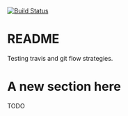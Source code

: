 [![Build Status](https://travis-ci.org/davide-romanini/test-travis-gitflow.svg?branch=develop)](https://travis-ci.org/davide-romanini/test-travis-gitflow)

# README

Testing travis and git flow strategies.

# A new section here

TODO